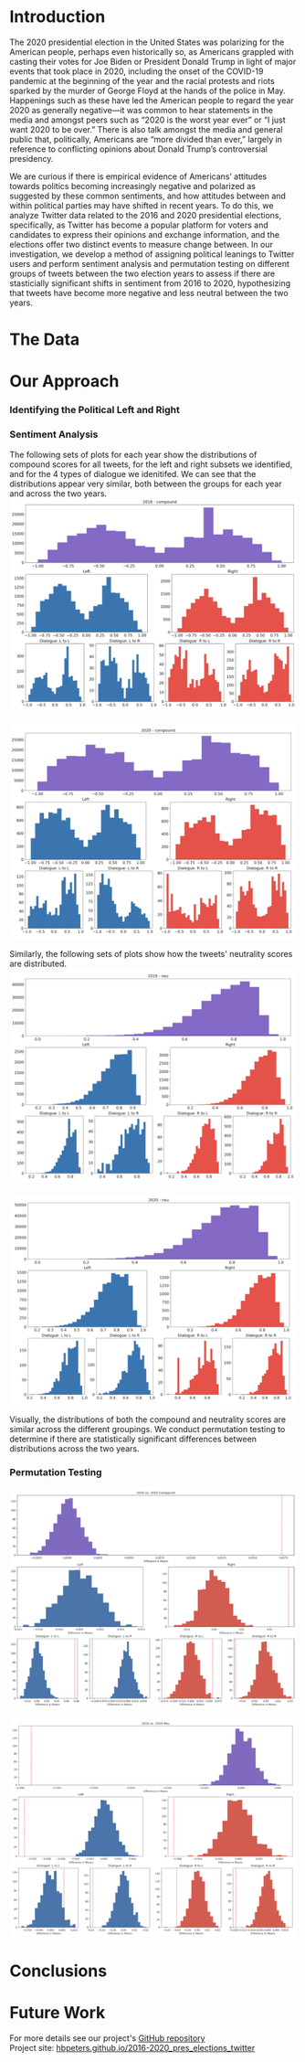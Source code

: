 # Introduction
The 2020 presidential election in the United States was polarizing for the American people, perhaps even historically so, as Americans grappled with casting their votes for Joe Biden or President Donald Trump in light of major events that took place in 2020, including the onset of the COVID-19 pandemic at the beginning of the year and the racial protests and riots sparked by the murder of George Floyd at the hands of the police in May. Happenings such as these have led the American people to regard the year 2020 as generally negative—it was common to hear statements in the media and amongst peers such as “2020 is the worst year ever” or “I just want 2020 to be over.” There is also talk amongst the media and general public that, politically, Americans are “more divided than ever,” largely in reference to conflicting opinions about Donald Trump’s controversial presidency. 

We are curious if there is empirical evidence of Americans’ attitudes towards politics becoming increasingly negative and polarized as suggested by these common sentiments, and how attitudes between and within political parties may have shifted in recent years. To do this, we analyze Twitter data related to the 2016 and 2020 presidential elections, specifically, as Twitter has become a popular platform for voters and candidates to express their opinions and exchange information, and the elections offer two distinct events to measure change between. In our investigation, we develop a method of assigning political leanings to Twitter users and perform sentiment analysis and permutation testing on different groups of tweets between the two election years to assess if there are stasticially significant shifts in sentiment from 2016 to 2020, hypothesizing that tweets have become more negative and less neutral between the two years.

# The Data

# Our Approach
### Identifying the Political Left and Right

### Sentiment Analysis
The following sets of plots for each year show the distributions of compound scores for all tweets, for the left and right subsets we identified, and for the 4 types of dialogue we idenitifed. We can see that the distributions appear very similar, both between the groups for each year and across the two years. 
![2016 polarity](2016_compound_dists.png)

![2020 polarity](2020_compound_dists.png)

Similarly, the following sets of plots show how the tweets' neutrality scores are distributed.
![2016 subjectivity](2016_neu_dists.png)

![2020 subjectivity](2020_neu_dists.png)

Visually, the distributions of both the compound and neutrality scores are similar across the different groupings. We conduct permutation testing to determine if there are statistically significant differences between distributions across the two years.

### Permutation Testing

![Compound Permutation Tests](compound_permutation_tests.png)

![Neutrality Permutation Tests](neu_permutation_tests.png)

# Conclusions


# Future Work


For more details see our project's [GitHub repository](https://github.com/hbpeters/2016-2020_elections_on_twitter)   
Project site: [hbpeters.github.io/2016-2020_pres_elections_twitter](https://hbpeters.github.io/2016-2020_pres_elections_twitter)

